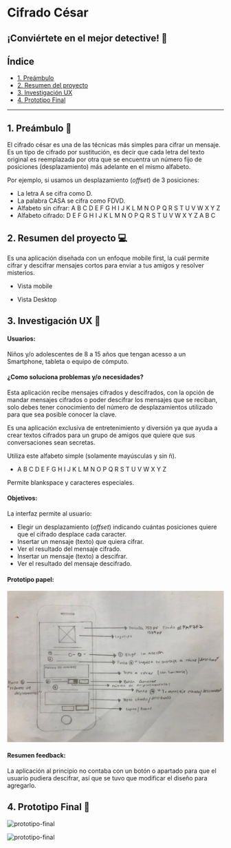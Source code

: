 # Cifrado César

## ¡Conviértete en el mejor detective! 🔎


## Índice

* [1. Preámbulo](#1-preámbulo)
* [2. Resumen del proyecto](#2-resumen-del-proyecto)
* [3. Investigación UX](#3-investigación-ux)
* [4. Prototipo Final](#4-prototipo-final)

***

## 1. Preámbulo 📂


El cifrado césar es una de las técnicas más simples para cifrar un mensaje. Es
un tipo de cifrado por sustitución, es decir que cada letra del texto original
es reemplazada por otra que se encuentra un número fijo de posiciones
(desplazamiento) más adelante en el mismo alfabeto.

Por ejemplo, si usamos un desplazamiento (_offset_) de 3 posiciones:

* La letra A se cifra como D.
* La palabra CASA se cifra como FDVD.
* Alfabeto sin cifrar: A B C D E F G H I J K L M N O P Q R S T U V W X Y Z
* Alfabeto cifrado: D E F G H I J K L M N O P Q R S T U V W X Y Z A B C


## 2. Resumen del proyecto 💻

Es una aplicación diseñada con un enfoque mobile first, la cuál permite cifrar y descifrar mensajes cortos para enviar a tus amigos y resolver misterios.

* Vista mobile

* Vista Desktop




## 3. Investigación UX 🎯

#### Usuarios: 
Niños y/o adolescentes de 8 a 15 años que tengan acesso a un Smartphone, tableta o equipo de cómputo.

#### ¿Como soluciona problemas y/o necesidades?

Esta aplicación recibe mensajes cifrados y descifrados, con la opción de mandar mensajes cifrados o poder descifrar los mensajes que se reciban, solo debes tener conocimiento del número de desplazamientos utilizado para que sea posible conocer la clave. 

Es una aplicación exclusiva de entretenimiento y diversión ya que ayuda a crear textos cifrados para un grupo de amigos que quiere que sus conversaciones sean secretas.

Utiliza este alfabeto simple (solamente mayúsculas y sin ñ).

* A B C D E F G H I J K L M N O P Q R S T U V W X Y Z

Permite blankspace y caracteres especiales.

#### Objetivos:

La interfaz permite al usuario:

* Elegir un desplazamiento (_offset_) indicando cuántas posiciones quiere que
  el cifrado desplace cada caracter.
* Insertar un mensaje (texto) que quiera cifrar.
* Ver el resultado del mensaje cifrado.
* Insertar un mensaje (texto) a descifrar.
* Ver el resultado del mensaje descifrado.


#### Prototipo papel:

![prototipo-papel](https://raw.githubusercontent.com/LorenaAlvarez/GDL004-cipher/master/src/imgs/prototipo-papel.jpeg)

#### Resumen feedback: 

La aplicación al principio no contaba con un botón o apartado para que el usuario pudiera descifrar, así que se tuvo que modificar el diseño para agregarlo.



## 4. Prototipo Final 📲

![prototipo-final]()

![prototipo-final]()
